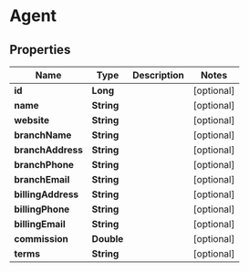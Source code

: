 
# Agent

## Properties
Name | Type | Description | Notes
------------ | ------------- | ------------- | -------------
**id** | **Long** |  |  [optional]
**name** | **String** |  |  [optional]
**website** | **String** |  |  [optional]
**branchName** | **String** |  |  [optional]
**branchAddress** | **String** |  |  [optional]
**branchPhone** | **String** |  |  [optional]
**branchEmail** | **String** |  |  [optional]
**billingAddress** | **String** |  |  [optional]
**billingPhone** | **String** |  |  [optional]
**billingEmail** | **String** |  |  [optional]
**commission** | **Double** |  |  [optional]
**terms** | **String** |  |  [optional]



